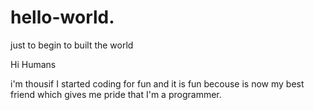# hello-world.
just to begin to built the world

Hi Humans 

i'm thousif I started coding for fun and it is fun becouse is now my best friend 
which gives me pride that I'm a programmer.
